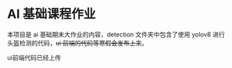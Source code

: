 # AI 基础课程作业

本项目是 ai 基础期末大作业的内容，detection 文件夹中包含了使用 yolov8 进行头盔检测的代码，~~ui 前端的代码等寒假会发布上来~~。

ui前端代码已经上传
